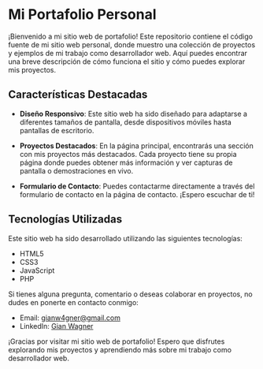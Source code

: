 # Mi Portafolio Personal

¡Bienvenido a mi sitio web de portafolio! Este repositorio contiene el código fuente de mi sitio web personal, donde muestro una colección de proyectos y ejemplos de mi trabajo como desarrollador web. Aquí puedes encontrar una breve descripción de cómo funciona el sitio y cómo puedes explorar mis proyectos.

## Características Destacadas

- **Diseño Responsivo**: Este sitio web ha sido diseñado para adaptarse a diferentes tamaños de pantalla, desde dispositivos móviles hasta pantallas de escritorio.

- **Proyectos Destacados**: En la página principal, encontrarás una sección con mis proyectos más destacados. Cada proyecto tiene su propia página donde puedes obtener más información y ver capturas de pantalla o demostraciones en vivo.

- **Formulario de Contacto**: Puedes contactarme directamente a través del formulario de contacto en la página de contacto. ¡Espero escuchar de ti!

## Tecnologías Utilizadas

Este sitio web ha sido desarrollado utilizando las siguientes tecnologías:

- HTML5
- CSS3
- JavaScript
- PHP
  
Si tienes alguna pregunta, comentario o deseas colaborar en proyectos, no dudes en ponerte en contacto conmigo:

- Email: [gianw4gner@gmail.com](mailto:gianw4gner@gmail.com)
- LinkedIn: [Gian Wagner](https://www.linkedin.com/in/gianwagner/)

¡Gracias por visitar mi sitio web de portafolio! Espero que disfrutes explorando mis proyectos y aprendiendo más sobre mi trabajo como desarrollador web.
